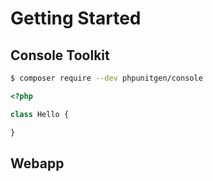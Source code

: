 # Getting Started

## Console Toolkit

```bash
$ composer require --dev phpunitgen/console
```

```php
<?php

class Hello {

}
```

## Webapp
